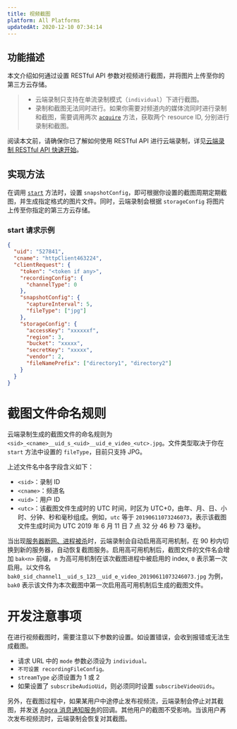 ```yaml
---
title: 视频截图
platform: All Platforms
updatedAt: 2020-12-10 07:34:14
---
```


## 功能描述

本文介绍如何通过设置 RESTful API 参数对视频进行截图，并将图片上传至你的第三方云存储。

> - 云端录制只支持在单流录制模式（`individual`）下进行截图。
> - 录制和截图无法同时进行。如果你需要对频道内的媒体流同时进行录制和截图，需要调用两次 [`acquire`](https://docs.agora.io/cn/cloud-recording/restfulapi/#/云端录制/acquire) 方法，获取两个 resource ID, 分别进行录制和截图。

阅读本文前，请确保你已了解如何使用 RESTful API 进行云端录制，详见[云端录制 RESTful API 快速开始](https://docs.agora.io/cn/cloud-recording/cloud_recording_rest)。

## 实现方法

在调用 [`start`](https://docs.agora.io/cn/cloud-recording/restfulapi/#/云端录制/start) 方法时，设置 `snapshotConfig`，即可根据你设置的截图周期定期截图，并生成指定格式的图片文件。同时，云端录制会根据 `storageConfig` 将图片上传至你指定的第三方云存储。

### start 请求示例

```json
{
  "uid": "527841",
  "cname": "httpClient463224",
  "clientRequest": {
    "token": "<token if any>",
    "recordingConfig": {
      "channelType": 0
    },
    "snapshotConfig": {
      "captureInterval": 5,
      "fileType": ["jpg"]
    },
    "storageConfig": {
      "accessKey": "xxxxxxf",
      "region": 3,
      "bucket": "xxxxx",
      "secretKey": "xxxxx",
      "vendor": 2,
      "fileNamePrefix": ["directory1", "directory2"]
    }
  }
}
```

# 截图文件命名规则

云端录制生成的截图文件的命名规则为 `<sid>_<cname>__uid_s_<uid>__uid_e_video_<utc>.jpg`。文件类型取决于你在 `start` 方法中设置的 `fileType`，目前只支持 JPG。

上述文件名中各字段含义如下：

- `<sid>`：录制 ID
- `<cname>`：频道名
- `<uid>`：用户 ID
- `<utc>`：该截图文件生成时的 UTC 时间，时区为 UTC+0，由年、月、日、小时、分钟、秒和毫秒组成。例如，`utc` 等于 `20190611073246073`，表示该截图文件生成时间为 UTC 2019 年 6 月 11 日 7 点 32 分 46 秒 73 毫秒。

当出现[服务器断网、进程被杀](https://docs.agora.io/cn/faq/high-availability)时，云端录制会自动启用高可用机制，在 90 秒内切换到新的服务器，自动恢复截图服务。启用高可用机制后，截图文件的文件名会增加 `bak<n>` 前缀，`n` 为高可用机制在该次截图进程中被启用的 index, `0` 表示第一次启用。以文件名 `bak0_sid_channel1__uid_s_123__uid_e_video_20190611073246073.jpg` 为例，`bak0` 表示该文件为本次截图中第一次启用高可用机制后生成的截图文件。

# 开发注意事项

在进行视频截图时，需要注意以下参数的设置。如设置错误，会收到报错或无法生成截图。

- 请求 URL 中的 `mode` 参数必须设为 `individual。`
- `不可设置 recordingFileConfig。`
- `streamType` 必须设置为 1 或 2
- 如果设置了 `subscribeAudioUid`，则必须同时设置 `subscribeVideoUids`。

另外，在截图过程中，如果某用户中途停止发布视频流，云端录制会停止对其截图，并发送 [Agora 消息通知服务](https://docs.agora.io/cn/cloud-recording/cloud_recording_callback_rest)的回调。其他用户的截图不受影响。当该用户再次发布视频流时，云端录制会恢复对其截图。

